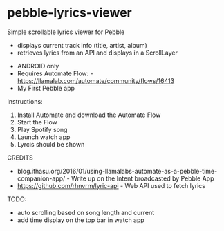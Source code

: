 # pebble-lyrics-viewer
Simple scrollable lyrics viewer for Pebble

- displays current track info (title, artist, album)
- retrieves lyrics from an API and displays in a ScrollLayer
* ANDROID only
* Requires Automate Flow: - https://llamalab.com/automate/community/flows/16413
* My First Pebble app

Instructions:
1. Install Automate and download the Automate Flow
2. Start the Flow
3. Play Spotify song
4. Launch watch app
5. Lyrcis should be shown

CREDITS
* blog.ithasu.org/2016/01/using-llamalabs-automate-as-a-pebble-time-companion-app/ - Write up on the Intent broadcasted by Pebble App
* https://github.com/rhnvrm/lyric-api - Web API used to fetch lyrics

TODO:
* auto scrolling based on song length and current
* add time display on the top bar in watch app
